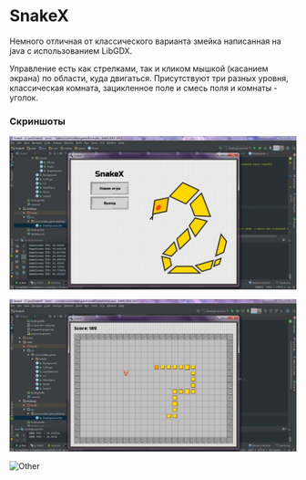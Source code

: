 # SnakeX

Немного отличная от классического варианта змейка написанная на java с использованием LibGDX.

Управление есть как стрелками, так и кликом мышкой (касанием экрана) по области, куда двигаться.
Присутствуют три разных уровня, классическая комната, зацикленное поле и смесь поля и комнаты - уголок. 

### Скриншоты

![](https://raw.githubusercontent.com/G-gekko/SnakeX/master/screenshots/screenshot%201.png "Main menu")

![](https://raw.githubusercontent.com/G-gekko/SnakeX/master/screenshots/screenshot%203.png "Game")

![Other](http://github.com/G-gekko/SnakeX/tree/master/screenshots "Скриншоты")